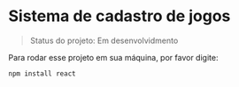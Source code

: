 <h1>Sistema de cadastro de jogos</h1>

> Status do projeto: Em desenvolvidmento

Para rodar esse projeto em sua máquina, por favor digite:

````
npm install react
